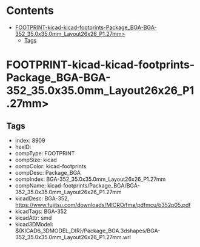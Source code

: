 



Contents
========

* [FOOTPRINT-kicad-kicad-footprints-Package_BGA-BGA-352_35.0x35.0mm_Layout26x26_P1.27mm>](#footprint-kicad-kicad-footprints-package_bga-bga-352_350x350mm_layout26x26_p127mm)
	* [Tags](#tags)

# FOOTPRINT-kicad-kicad-footprints-Package_BGA-BGA-352_35.0x35.0mm_Layout26x26_P1.27mm>

## Tags

- index: 8909
- hexID: 
- oompType: FOOTPRINT
- oompSize: kicad
- oompColor: kicad-footprints
- oompDesc: Package_BGA
- oompIndex: BGA-352_35.0x35.0mm_Layout26x26_P1.27mm
- oompName: kicad-footprints/Package_BGA/BGA-352_35.0x35.0mm_Layout26x26_P1.27mm
- kicadDesc: BGA-352, https://www.fujitsu.com/downloads/MICRO/fma/pdfmcu/b352p05.pdf
- kicadTags: BGA-352
- kicadAttr: smd
- kicad3DModel: ${KICAD6_3DMODEL_DIR}/Package_BGA.3dshapes/BGA-352_35.0x35.0mm_Layout26x26_P1.27mm.wrl
